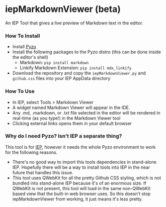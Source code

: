 iepMarkdownViewer (beta)
=================

An IEP Tool that gives a live preview of Markdown text in the editor.

### How To Install
- Install [Pyzo](http://www.pyzo.org)
- Install the following packages to the Pyzo distro (this can be done inside the editor's shell)
  * Markdown: `pip install markdown` 
  * Linkify Markdown Extension: `pip install mdx_linkify`
- Download the repository and copy the `iepMarkdownViewer.py` and `github.css` files into your IEP AppData directory

### How To Use
- In IEP, select Tools > Markdown Viewer
- A widget named Markdown Viewer will appear in the IDE.
- Any .md, .markdown, or .txt file selected in the editor will be rendered in real-time (as you type!) in the Markdown Viewer tool
- Clicking external links opens them in your default browser

### Why do I need Pyzo? Isn't IEP a separate thing?
This tool is for [IEP](http://www.iep-project.org/), however it needs the whole Pyzo environment to work for the following reasons.
-  There's no good way to import this tools dependencies in stand-alone IEP. Hopefully there will be a way to install tools into IEP in the near future that handles this issue.
-  This tool uses QWebKit for all the pretty Github CSS styling, which is not bundled into stand-alone IEP because it's of an enormous size. If QWebKit is not present, this tool will load in the same non-QWebKit based view that the built-in web browser uses. So this doesn't stop iepMarkdownViewer from working, it just means it's less pretty.
